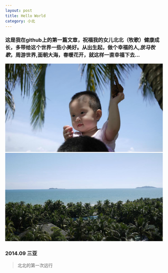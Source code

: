 ```yaml
---
layout: post
title: Hello World
category: 小北
---
```


###	这是我在github上的第一篇文章，祝福我的女儿北北（牧歌）健康成长，多带给这个世界一些小美好。从出生起，做个幸福的人,***放马牧歌***，周游世界,面朝大海，春暖花开，就这样一直幸福下去...
<img src="/images/xiaobei/i-touding.png" alt="快乐成成" />
<img src="/images/xiaobei/i-sanya.png" alt="快乐成成" />


### 2014.09 三亚
>北北的第一次远行
<p>



 




 